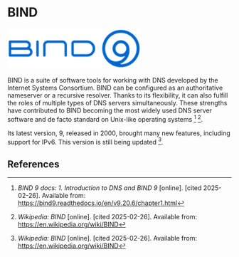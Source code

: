 # BIND
<img src="images/bind.png" alt="bind 9 logo" width="300">

BIND is a suite of software tools for working with DNS developed by the Internet Systems Consortium. BIND can be configured as an authoritative nameserver or a recursive resolver. Thanks to its flexibility, it can also fulfill the roles of multiple types of DNS servers simultaneously. These strengths have contributed to BIND becoming the most widely used DNS server software and de facto standard on Unix-like operating systems [^bind_docs] [^bind_wiki].

Its latest version, 9, released in 2000, brought many new features, including support for IPv6. This version is still being updated [^bind_wiki].

## References
[^bind_docs]: *BIND 9 docs: 1. Introduction to DNS and BIND 9* [online]. [cited 2025-02-26]. Available from: https://bind9.readthedocs.io/en/v9.20.6/chapter1.html
[^bind_wiki]: *Wikipedia: BIND* [online]. [cited 2025-02-26]. Available from: https://en.wikipedia.org/wiki/BIND
